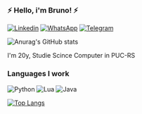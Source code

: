 ###  ⚡ Hello, i'm Bruno! ⚡
[![Linkedin](https://img.shields.io/badge/LinkedIn-0077B5?style=for-the-badge&logo=linkedin&logoColor=white)](https://www.linkedin.com/in/bruno-avila-9b36b0237/)
[![WhatsApp](https://img.shields.io/badge/WhatsApp-25D366?style=for-the-badge&logo=whatsapp&logoColor=white)](api.whatsapp.com/send?1=pt_BR&phone=555391805610)
[![Telegram](	https://img.shields.io/badge/Telegram-2CA5E0?style=for-the-badge&logo=telegram&logoColor=white)](https://t.me/lilbrunin)

![Anurag's GitHub stats](https://github-readme-stats.vercel.app/api?username=Avila03&show_icons=true&theme=dracula)


I'm 20y, Studie Scince Computer in PUC-RS

### Languages I work
![Python](https://img.shields.io/badge/Python-3776AB?style=for-the-badge&logo=python&logoColor=white)
![Lua](https://img.shields.io/badge/Lua-2C2D72?style=for-the-badge&logo=lua&logoColor=white)
![Java](https://img.shields.io/badge/Java-ED8B00?style=for-the-badge&logo=java&logoColor=white)


[![Top Langs](https://github-readme-stats.vercel.app/api/top-langs/?username=Avila03&layout=compact)](https://github.com/anuraghazra/github-readme-stats)
